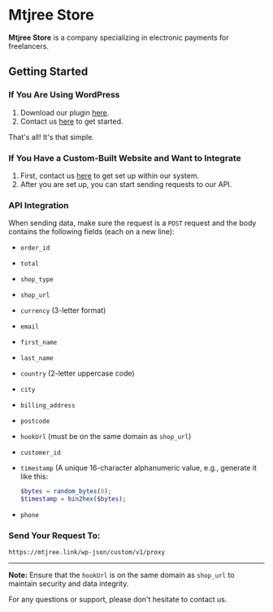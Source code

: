 # Mtjree Store

**Mtjree Store** is a company specializing in electronic payments for freelancers.

## Getting Started

### If You Are Using WordPress

1. Download our plugin [here](https://github.com/rasheedammar/Mtjree/blob/main/mtjree_store.zip).
2. Contact us [here](#) to get started.

That's all! It's that simple.

### If You Have a Custom-Built Website and Want to Integrate

1. First, contact us [here](#) to get set up within our system.
2. After you are set up, you can start sending requests to our API.

### API Integration

When sending data, make sure the request is a `POST` request and the body contains the following fields (each on a new line):

- `order_id`
- `total`
- `shop_type`
- `shop_url`
- `currency` (3-letter format)
- `email`
- `first_name`
- `last_name`
- `country` (2-letter uppercase code)
- `city`
- `billing_address`
- `postcode`
- `hookUrl` (must be on the same domain as `shop_url`)
- `customer_id`
- `timestamp` (A unique 16-character alphanumeric value, e.g., generate it like this:

    ```php
    $bytes = random_bytes(8);
    $timestamp = bin2hex($bytes);
    ```
- `phone`

### Send Your Request To:

`https://mtjree.link/wp-json/custom/v1/proxy`

---

**Note:** Ensure that the `hookUrl` is on the same domain as `shop_url` to maintain security and data integrity.

For any questions or support, please don't hesitate to contact us.
